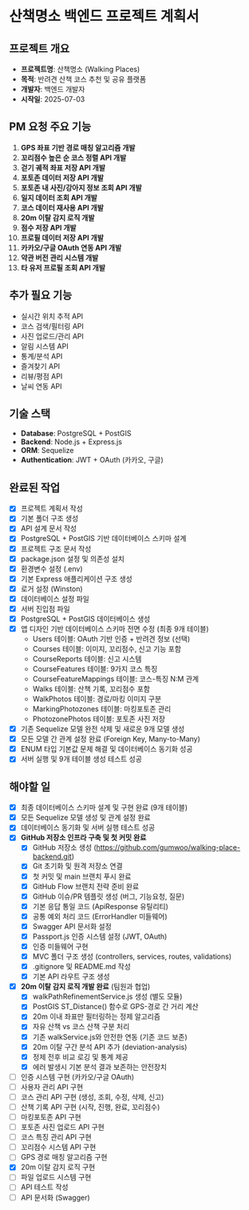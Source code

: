 # 산책명소 백엔드 프로젝트 계획서

## 프로젝트 개요
- **프로젝트명**: 산책명소 (Walking Places)
- **목적**: 반려견 산책 코스 추천 및 공유 플랫폼
- **개발자**: 백엔드 개발자
- **시작일**: 2025-07-03

## PM 요청 주요 기능
1. **GPS 좌표 기반 경로 매칭 알고리즘 개발**
2. **꼬리점수 높은 순 코스 정렬 API 개발**
3. **걷기 궤적 좌표 저장 API 개발**
4. **포토존 데이터 저장 API 개발**
5. **포토존 내 사진/강아지 정보 조회 API 개발**
6. **일지 데이터 조회 API 개발**
7. **코스 데이터 재사용 API 개발**
8. **20m 이탈 감지 로직 개발**
9. **점수 저장 API 개발**
10. **프로필 데이터 저장 API 개발**
11. **카카오/구글 OAuth 연동 API 개발**
12. **약관 버전 관리 시스템 개발**
13. **타 유저 프로필 조회 API 개발**

## 추가 필요 기능
- 실시간 위치 추적 API
- 코스 검색/필터링 API
- 사진 업로드/관리 API
- 알림 시스템 API
- 통계/분석 API
- 즐겨찾기 API
- 리뷰/평점 API
- 날씨 연동 API

## 기술 스택
- **Database**: PostgreSQL + PostGIS
- **Backend**: Node.js + Express.js
- **ORM**: Sequelize
- **Authentication**: JWT + OAuth (카카오, 구글)

## 완료된 작업
- [x] 프로젝트 계획서 작성
- [x] 기본 폴더 구조 생성
- [x] API 설계 문서 작성
- [x] PostgreSQL + PostGIS 기반 데이터베이스 스키마 설계
- [x] 프로젝트 구조 문서 작성
- [x] package.json 설정 및 의존성 설치
- [x] 환경변수 설정 (.env)
- [x] 기본 Express 애플리케이션 구조 생성
- [x] 로거 설정 (Winston)
- [x] 데이터베이스 설정 파일
- [x] 서버 진입점 파일
- [x] PostgreSQL + PostGIS 데이터베이스 생성
- [x] 앱 디자인 기반 데이터베이스 스키마 전면 수정 (최종 9개 테이블)
  - Users 테이블: OAuth 기반 인증 + 반려견 정보 (선택)
  - Courses 테이블: 이미지, 꼬리점수, 신고 기능 포함
  - CourseReports 테이블: 신고 시스템
  - CourseFeatures 테이블: 9가지 코스 특징
  - CourseFeatureMappings 테이블: 코스-특징 N:M 관계
  - Walks 테이블: 산책 기록, 꼬리점수 포함
  - WalkPhotos 테이블: 경로/마킹 이미지 구분
  - MarkingPhotozones 테이블: 마킹포토존 관리
  - PhotozonePhotos 테이블: 포토존 사진 저장
- [x] 기존 Sequelize 모델 완전 삭제 및 새로운 9개 모델 생성
- [x] 모든 모델 간 관계 설정 완료 (Foreign Key, Many-to-Many)
- [x] ENUM 타입 기본값 문제 해결 및 데이터베이스 동기화 성공
- [x] 서버 실행 및 9개 테이블 생성 테스트 성공

## 해야할 일
- [x] 최종 데이터베이스 스키마 설계 및 구현 완료 (9개 테이블)
- [x] 모든 Sequelize 모델 생성 및 관계 설정 완료
- [x] 데이터베이스 동기화 및 서버 실행 테스트 성공
- [x] **GitHub 저장소 인프라 구축 및 첫 커밋 완료**
  - [x] GitHub 저장소 생성 (https://github.com/gumwoo/walking-place-backend.git)
  - [x] Git 초기화 및 원격 저장소 연결
  - [x] 첫 커밋 및 main 브랜치 푸시 완료
  - [x] GitHub Flow 브랜치 전략 준비 완료
  - [x] GitHub 이슈/PR 템플릿 생성 (버그, 기능요청, 질문)
  - [x] 기본 응답 통일 코드 (ApiResponse 유틸리티)
  - [x] 공통 예외 처리 코드 (ErrorHandler 미들웨어)
  - [x] Swagger API 문서화 설정
  - [x] Passport.js 인증 시스템 설정 (JWT, OAuth)
  - [x] 인증 미들웨어 구현
  - [x] MVC 폴더 구조 생성 (controllers, services, routes, validations)
  - [x] .gitignore 및 README.md 작성
  - [x] 기본 API 라우트 구조 생성
- [x] **20m 이탈 감지 로직 개발 완료** (팀원과 협업)
  - [x] walkPathRefinementService.js 생성 (별도 모듈)
  - [x] PostGIS ST_Distance() 함수로 GPS-경로 간 거리 계산
  - [x] 20m 이내 좌표만 필터링하는 정제 알고리즘
  - [x] 자유 산책 vs 코스 산책 구분 처리
  - [x] 기존 walkService.js와 안전한 연동 (기존 코드 보존)
  - [x] 20m 이탈 구간 분석 API 추가 (deviation-analysis)
  - [x] 정제 전후 비교 로깅 및 통계 제공
  - [x] 에러 발생시 기본 분석 결과 보존하는 안전장치
- [ ] 인증 시스템 구현 (카카오/구글 OAuth)
- [ ] 사용자 관리 API 구현
- [ ] 코스 관리 API 구현 (생성, 조회, 수정, 삭제, 신고)
- [ ] 산책 기록 API 구현 (시작, 진행, 완료, 꼬리점수)
- [ ] 마킹포토존 API 구현
- [ ] 포토존 사진 업로드 API 구현
- [ ] 코스 특징 관리 API 구현
- [ ] 꼬리점수 시스템 API 구현
- [ ] GPS 경로 매칭 알고리즘 구현
- [x] 20m 이탈 감지 로직 구현
- [ ] 파일 업로드 시스템 구현
- [ ] API 테스트 작성
- [ ] API 문서화 (Swagger)
